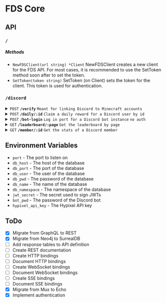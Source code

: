 # FDS Core

## API
### `/`
##### Methods

- `NewFDSClient(url string) *Client` NewFDSClient creates a new client for the FDS API. For most cases, it is
  recommended to use the SetToken method soon after to set the token.
- `SetToken(token string)` SetToken (on Client) sets the token for the client. This token is used for authentication.

### `/discord`
<details>
 <summary><code>POST</code> <code><b>/verify</b></code> <code>Meant for linking Discord to Minecraft accounts</code></summary>

##### Request Body (JSON)

  ``` go
  type DiscordVerifyRequest struct {
	ID   string `json:"id"`
	Nick string `json:"nick"`
	Name string `json:"name"`
  }
  ```

##### Response Body (JSON)

  ``` go
  type DiscordVerifyResponse struct {
	Actual string `json:"actual"`
  }
  ```

##### Method (on Client)
`Verify(input *DiscordVerifyRequest) (*DiscordVerifyResponse, error)` Verify is used to link a Discord
account to a Hypixel account. The backend will store a snapshot of the player's Hypixel stats and Mojang profile as
well as store the Discord user.
---
</details>
<details>
 <summary><code>POST</code> <code><b>/daily/:id</b></code> <code>Claim a daily reward for a Discord user by id</code></summary>

##### Request Parameters

- `id` the Discord id of the user whose daily should be claimed

##### Response Body (JSON)

  ``` go
  type DiscordDailyResponse struct {
    Actual string `json:"actual"`
  }
  ```

##### Method (on Client)
`ClaimDaily(id string) (*DiscordDailyResponse, error)` Daily is used to claim the daily reward for a Discord user.
The backend will return the user's updated stats.
---
</details>
<details>
  <summary><code>POST</code> <code><b>/bot-login</b></code> <code>Log in port for a Discord bot instance</code> <code>no auth</code></summary>

##### Request Body (JSON)

  ``` go
  type DiscordBotLoginRequest struct {
	Pwd string `json:"pwd" query:"pwd"`
  }
  ```

##### Response Body (JSON)

  ``` go
  type DiscordBotLoginResponse struct {
    Actual string `json:"actual"`
  }
  ```

##### Method (on Client)
`BotLogin(input *DiscordBotLoginRequest) (*DiscordBotLoginResponse, error)` BotLogin is used to login the bot to the
Discord API. No token is required for this endpoint.
---
</details>
<details>
 <summary><code>GET</code> <code><b>/leaderboard/:page</b></code> <code>Get the leaderboard by page</code></summary>

##### Request Parameters

- `page` the page of the leaderboard to get (zero-based indexing)

##### Response Body (JSON)

  ``` go
  type DiscordLeaderboardResponse []struct{
	DiscordID string  `json:"discord_id"`
	Level     int     `json:"level"`
	XP        float64 `json:"xp"`
  }
  ```

##### Method (on Client)
`Leaderboard(page int) (*DiscordLeaderboardResponse, error)` Leaderboard is used to get the leaderboard for all verified 
Discord users. NOTE: The pagination uses zero-based indexing.
---
</details>
<details>
 <summary><code>GET</code> <code><b>/member/:id</b></code> <code>Get the stats of a Discord member</code></summary>

##### Request Parameters

- `id` the Discord id of the user whose stats should be retrieved

##### Response Body (JSON)

  ``` go
  type DiscordMemberResponse struct {
	DiscordID   string  `json:"discord_id"`
	Name        string  `json:"name"`
	Nick        string  `json:"nick"`
	XP          float64 `json:"xp"`
	LastDailyAt string  `json:"last_daily_at"`
	Level       int     `json:"level"`
	Streak      int     `json:"streak"`
  }
  ```

##### Method (on Client)
`Member(id string) (*DiscordMemberResponse, error)` Member is used to get the stats for a specific Discord user.
---
</details>

## Environment Variables
- `port` - The port to listen on
- `db_host` - The host of the database
- `db_port` - The port of the database
- `db_user` - The user of the database
- `db_pwd` - The password of the database
- `db_name` - The name of the database
- `db_namespace` - The namespace of the database
- `jwt_secret` - The secret used to sign JWTs
- `bot_pwd` - The password of the Discord bot
- `hypixel_api_key` - The Hypixel API key

## ToDo
- [x] Migrate from GraphQL to REST
- [x] Migrate from Neo4j to SurrealDB
- [ ] Add response tables to API definition
- [ ] Create REST documentation
- [ ] Create HTTP bindings
- [ ] Document HTTP bindings
- [ ] Create WebSocket bindings
- [ ] Document WebSocket bindings
- [ ] Create SSE bindings
- [ ] Document SSE bindings
- [x] Migrate from Mux to Echo
- [x] Implement authentication
